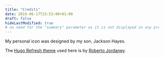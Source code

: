 ```yaml
---
title: "Credits"
date: 2019-06-17T23:53:00+01:00
draft: false
hideLastModified: true
# no need for the "summary" parameter as it is not displayed in any previews
---
```


My personal icon was designed by my son, Jackson Hayes.

The [Hugo Refresh theme](https://github.com/PippoRJ/hugo-refresh) used here is by [Roberto Jordaney](https://rjordaney.is/).
